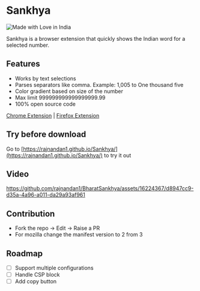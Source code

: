 # Sankhya

![Made with Love in India](https://madewithlove.org.in/badge.svg)

Sankhya is a browser extension that quickly shows the Indian word for a selected number.

## Features

- Works by text selections
- Parses separators like comma. Example: 1,005 to One thousand five
- Color gradient based on size of the number
- Max limit 999999999999999999.99
- 100% open source code

[Chrome Extension](https://chrome.google.com/webstore/detail/sankhya/ijohmanpjelehniobchlkkiedkojgnig) | [Firefox Extension](https://addons.mozilla.org/en-US/firefox/addon/sankhya/)

## Try before download
Go to [https://rajnandan1.github.io/Sankhya/](https://rajnandan1.github.io/Sankhya/) to try it out

## Video

https://github.com/rajnandan1/BharatSankhya/assets/16224367/d8947cc9-d35a-4a96-a011-da29a93af961


## Contribution
- Fork the repo -> Edit -> Raise a PR
- For mozilla change the manifest version to 2 from 3

## Roadmap
- [ ] Support multiple configurations
- [ ] Handle CSP block
- [ ] Add copy button
